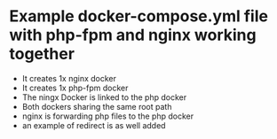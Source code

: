 # Example docker-compose.yml file with php-fpm and nginx working together
* It creates 1x nginx docker
* It creates 1x php-fpm docker
* The ningx Docker is linked to the php docker
* Both dockers sharing the same root path 
* nginx is forwarding php files to the php docker 
* an example of redirect is as well  added





